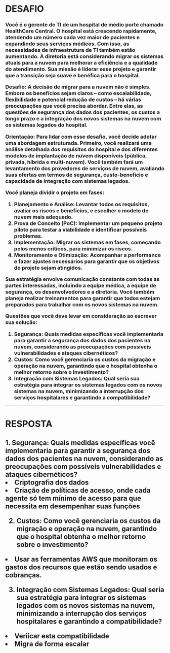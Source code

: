 <h1>DESAFIO</h1>
<h3>
Você é o gerente de TI de um hospital de médio porte chamado HealthCare Central. O hospital está crescendo rapidamente, atendendo um número cada vez maior de pacientes e expandindo seus serviços médicos. Com isso, as necessidades de infraestrutura de TI também estão aumentando. A diretoria está considerando migrar os sistemas atuais para a nuvem para melhorar a eficiência e a qualidade do atendimento. Sua missão é liderar esse projeto e garantir que a transição seja suave e benéfica para o hospital.

Desafio: A decisão de migrar para a nuvem não é simples. Embora os benefícios sejam claros – como escalabilidade, flexibilidade e potencial redução de custos – há várias preocupações que você precisa abordar. Entre elas, as questões de segurança dos dados dos pacientes, os custos a longo prazo e a integração dos novos sistemas na nuvem com os sistemas legados do hospital. 

Orientação: Para lidar com esse desafio, você decide adotar uma abordagem estruturada. Primeiro, você realizará uma análise detalhada dos requisitos do hospital e dos diferentes modelos de implantação de nuvem disponíveis (pública, privada, híbrida e multi-nuvem). Você também fará um levantamento dos provedores de serviços de nuvem, avaliando suas ofertas em termos de segurança, custo-benefício e capacidade de integração com sistemas legados.

Você planeja dividir o projeto em fases:

1. Planejamento e Análise: Levantar todos os requisitos, avaliar os riscos e benefícios, e escolher o modelo de nuvem mais adequado.
2. Prova de Conceito (PoC): Implementar um pequeno projeto piloto para testar a viabilidade e identificar possíveis problemas.
3. Implementação: Migrar os sistemas em fases, começando pelos menos críticos, para minimizar os riscos.
4. Monitoramento e Otimização: Acompanhar a performance e fazer ajustes necessários para garantir que os objetivos do projeto sejam atingidos.

Sua estratégia envolve comunicação constante com todas as partes interessadas, incluindo a equipe médica, a equipe de segurança, os desenvolvedores e a diretoria. Você também planeja realizar treinamentos para garantir que todos estejam preparados para trabalhar com os novos sistemas na nuvem.

Questões que você deve levar em consideração ao escrever sua solução:
1. Segurança: Quais medidas específicas você implementaria para garantir a segurança dos dados dos pacientes na nuvem, considerando as preocupações com possíveis vulnerabilidades e ataques cibernéticos?
2. Custos: Como você gerenciaria os custos da migração e operação na nuvem, garantindo que o hospital obtenha o melhor retorno sobre o investimento?
3. Integração com Sistemas Legados: Qual seria sua estratégia para integrar os sistemas legados com os novos sistemas na nuvem, minimizando a interrupção dos serviços hospitalares e garantindo a compatibilidade?
</h3>
<hr>
<h1>RESPOSTA</h1>
<h2>
1. Segurança: Quais medidas específicas você implementaria para garantir a segurança dos dados dos pacientes na nuvem, considerando as preocupações com possíveis vulnerabilidades e ataques cibernéticos?
<li> Criptografia dos dados</li>
<li> Criação de políticas de acesso, onde cada agente só tem mínimo de acesso para que necessita em desempenhar suas funções</li>

2. Custos: Como você gerenciaria os custos da migração e operação na nuvem, garantindo que o hospital obtenha o melhor retorno sobre o investimento?
<li> Usar as ferramentas AWS que monitoram os gastos dos recursos que estão sendo usados e cobranças.</li>

3. Integração com Sistemas Legados: Qual seria sua estratégia para integrar os sistemas legados com os novos sistemas na nuvem, minimizando a interrupção dos serviços hospitalares e garantindo a compatibilidade?
<li>Veriicar esta compatibilidade</li>
<li>Migra de forma escalar</li>
</h2>